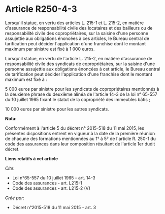 # Article R250-4-3

Lorsqu'il statue, en vertu des articles L. 215-1 et L. 215-2, en matière d'assurance de responsabilité civile des locataires
et des bailleurs ou de responsabilité civile des copropriétaires, sur la saisine d'une personne assujettie aux obligations
énoncées à ces articles, le Bureau central de tarification peut décider l'application d'une franchise dont le montant maximum
par sinistre est fixé à 1 000 euros. 

Lorsqu'il statue, en vertu de l'article L. 215-2, en matière d'assurance de responsabilité civile des syndicats de
copropriétaires, sur la saisine d'une personne assujettie aux obligations énoncées à cet article, le Bureau central de
tarification peut décider l'application d'une franchise dont le montant maximum est fixé à : 

5 000 euros par sinistre pour les syndicats de copropriétaires mentionnés à la deuxième phrase du deuxième alinéa de
l'article 14-3 de la loi n° 65-557 du 10 juillet 1965 fixant le statut de la copropriété des immeubles bâtis ; 

10 000 euros par sinistre pour les autres syndicats.

**Nota:**

Conformément à l'article 5 du décret n° 2015-518 du 11 mai 2015, les présentes dispositions entrent en vigueur à la date de
la première réunion de chacune des formations mentionnées au 1° à 5° de l'article R. 250-1 du code des assurances dans leur
composition résultant de l'article 1er dudit décret.

**Liens relatifs à cet article**

_Cite_:

  - Loi n°65-557 du 10 juillet 1965 - art. 14-3
  - Code des assurances - art. L215-1
  - Code des assurances - art. L215-2 (V)

_Créé par_:

  - Décret n°2015-518 du 11 mai 2015 - art. 3
